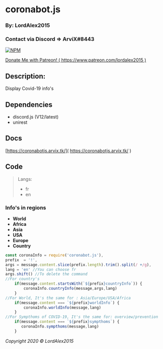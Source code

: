 # coronabot.js
### By: LordAlex2015
### Contact via Discord => ArviX#8443

[![NPM](https://nodei.co/npm/coronabot.js.png)](https://nodei.co/npm/coronabot.js/)

[Donate Me with Patreon! ( https://www.patreon.com/lordalex2015 )](https://www.patreon.com/lordalex2015)

## Description:
 Display Covid-19 info's

## Dependencies
- discord.js (V12/latest)
- unirest

## Docs 
[https://coronabotjs.arvix.tk/]( https://coronabotjs.arvix.tk/ )

## Code

> Langs: 
> - fr
> - en

### Info's in regions
- **World**
- **Africa**
- **Asia**
- **USA**
- **Europe**
- **Country**

```javascript
const coronaInfo = require('coronabot.js'),
prefix  = '!',
args = message.content.slice(prefix.length).trim().split(/ +/g),
lang = 'en' //You can choose fr
args.shift() //To delete the command
//For country's
    if(message.content.startsWith(`${prefix}countryInfo`)) {
        coronaInfo.countryInfo(message,args,lang)
    }
//For World, It's the same for : Asia/Europe/USA/Africa
    if(message.content === `${prefix}worldInfo`) {
        coronaInfo.worldInfo(message,lang)
    }
//For Sympthoms of COVID-19, It's the same for: overview/prevention
    if(message.content === `${prefix}sympthoms`) {
       coronaInfo.sympthoms(message,lang)
    }
```

*Copyright 2020 © LordAlex2015*